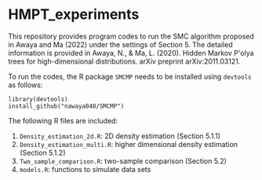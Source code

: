 # HMPT_experiments

This repository provides program codes to run the SMC algorithm proposed in Awaya and Ma (2022) under the settings of Section 5. 
The detailed information is provided in
Awaya, N., & Ma, L. (2020). Hidden Markov P\'olya trees for high-dimensional distributions. arXiv preprint arXiv:2011.03121.

To run the codes, the R package `SMCMP` needs to be installed  using `devtools` as follows:

```
library(devtools)
install_github("nawaya040/SMCMP")
```

The following R files are included:

1. `Density_estimation_2d.R`: 2D density estimation (Section 5.1.1)
2. `Density_estimation_multi.R`: higher dimensional density estimation (Section 5.1.2)
3. `Two_sample_comparison.R`: two-sample comparison (Section 5.2)
4. `models.R`: functions to simulate data sets
